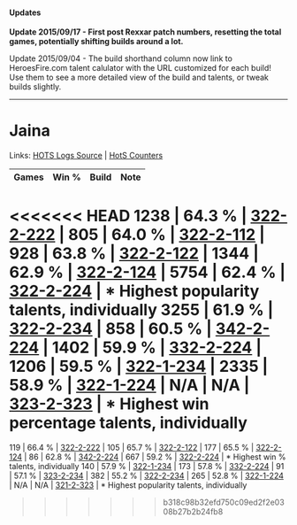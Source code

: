 #### Updates
**Update 2015/09/17 - First post Rexxar patch numbers, resetting the total games, potentially shifting builds around a lot.**

Update 2015/09/04 - The build shorthand column now link to HeroesFire.com talent calulator with the URL customized for each build!  
Use them to see a more detailed view of the build and talents, or tweak builds slightly.

***

# Jaina

Links: [HOTS Logs Source](https://www.hotslogs.com/Sitewide/HeroDetails?Hero=Jaina) | [HotS Counters](http://hotscounters.com/#/hero/Jaina)

Games  | Win %  | Build     | Note
-----  | -----  | -----     | ----
<<<<<<< HEAD
1238   | 64.3 % | [322-2-222](http://www.heroesfire.com/hots/talent-calculator/jaina#oS5E) | 
805    | 64.0 % | [322-2-112](http://www.heroesfire.com/hots/talent-calculator/jaina#oS3W) | 
928    | 63.8 % | [322-2-122](http://www.heroesfire.com/hots/talent-calculator/jaina#oS3g) | 
1344   | 62.9 % | [322-2-124](http://www.heroesfire.com/hots/talent-calculator/jaina#oS3i) | 
5754   | 62.4 % | [322-2-224](http://www.heroesfire.com/hots/talent-calculator/jaina#oS5G) | * Highest popularity talents, individually
3255   | 61.9 % | [322-2-234](http://www.heroesfire.com/hots/talent-calculator/jaina#oS5Q) | 
858    | 60.5 % | [342-2-224](http://www.heroesfire.com/hots/talent-calculator/jaina#pCwG) | 
1402   | 59.9 % | [332-2-224](http://www.heroesfire.com/hots/talent-calculator/jaina#oqVm) | 
1206   | 59.5 % | [322-1-234](http://www.heroesfire.com/hots/talent-calculator/jaina#oRro) | 
2335   | 58.9 % | [322-1-224](http://www.heroesfire.com/hots/talent-calculator/jaina#oRre) | 
N/A    | N/A    | [323-2-323](http://www.heroesfire.com/hots/talent-calculator/jaina#oUZ3) | * Highest win percentage talents, individually
=======
119    | 66.4 % | [322-2-222](http://www.heroesfire.com/hots/talent-calculator/jaina#oS5E) | 
105    | 65.7 % | [322-2-122](http://www.heroesfire.com/hots/talent-calculator/jaina#oS3g) | 
177    | 65.5 % | [322-2-124](http://www.heroesfire.com/hots/talent-calculator/jaina#oS3i) | 
86     | 62.8 % | [342-2-224](http://www.heroesfire.com/hots/talent-calculator/jaina#pCwG) | 
667    | 59.2 % | [322-2-224](http://www.heroesfire.com/hots/talent-calculator/jaina#oS5G) | * Highest win % talents, individually
140    | 57.9 % | [322-1-234](http://www.heroesfire.com/hots/talent-calculator/jaina#oRro) | 
173    | 57.8 % | [332-2-224](http://www.heroesfire.com/hots/talent-calculator/jaina#oqVm) | 
91     | 57.1 % | [323-2-234](http://www.heroesfire.com/hots/talent-calculator/jaina#oUXg) | 
382    | 55.2 % | [322-2-234](http://www.heroesfire.com/hots/talent-calculator/jaina#oS5Q) | 
265    | 52.8 % | [322-1-224](http://www.heroesfire.com/hots/talent-calculator/jaina#oRre) | 
N/A    | N/A    | [321-2-323](http://www.heroesfire.com/hots/talent-calculator/jaina#oPgZ) | * Highest popularity talents, individually
>>>>>>> b318c98b32efd750c09ed2f2e0308b27b2b24fb8
